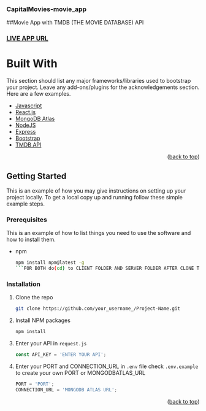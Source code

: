 ### CapitalMovies-movie_app
##Movie App with TMDB (THE MOVIE DATABASE) API
### [LIVE APP URL](https://capitalmovie1s.netlify.app/)

# Built With

This section should list any major frameworks/libraries used to bootstrap your project. Leave any add-ons/plugins for the acknowledgements section. Here are a few examples.

* [Javascript](https://www.javascript.com/)
* [React.js](https://reactjs.org/)
* [MongoDB Atlas](https://www.mongodb.com/cloud/atlas/efficiency?utm_source=google&utm_campaign=gs_apac_india_search_core_brand_atlas_desktop&utm_term=mongodb&utm_medium=cpc_paid_search&utm_ad=e&utm_ad_campaign_id=12212624347&gclid=CjwKCAjwkvWKBhB4EiwA-GHjFtBP_QoW8uMIXtyoBQfdily71h8hJ9XJmEXtFt13y1Ss9t_maovnkhoCoyQQAvD_BwE)
* [NodeJS](https://nodejs.org/en/)
* [Express](https://expressjs.com/)
* [Bootstrap](https://getbootstrap.com)
* [TMDB API](https://www.themoviedb.org/)

<p align="right">(<a href="#top">back to top</a>)</p>

<!-- GETTING STARTED -->
## Getting Started

This is an example of how you may give instructions on setting up your project locally.
To get a local copy up and running follow these simple example steps.

### Prerequisites

This is an example of how to list things you need to use the software and how to install them.
* npm
  ```sh
  npm install npm@latest -g
  ```FOR BOTH do(cd) to CLIENT FOLDER AND SERVER FOLDER AFTER CLONE THE REPO

### Installation

1. Clone the repo
   ```sh
   git clone https://github.com/your_username_/Project-Name.git
   ```
2. Install NPM packages
   ```sh
   npm install
   ```
4. Enter your API in `request.js`
   ```js
   const API_KEY = 'ENTER YOUR API';
   ```
5. Enter your PORT and CONNECTION_URL in `.env` file check `.env.example` to create your own PORT or MONGODBATLAS_URL
   ```js
   PORT = 'PORT';
   CONNECTION_URL = 'MONGODB ATLAS URL';
   ```

<p align="right">(<a href="#top">back to top</a>)</p>

